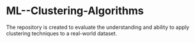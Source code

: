 # ML--Clustering-Algorithms
The repository is created to evaluate the understanding and ability to apply clustering techniques to a real-world dataset.
